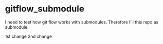# gitflow_submodule
I need to test how git flow works with submodules. Therefore I'll this repo as submodule

1st change
2nd change
